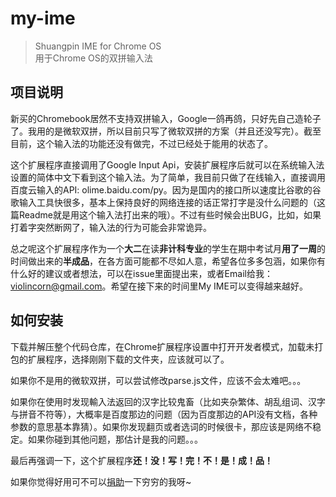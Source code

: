 # my-ime
> Shuangpin IME for Chrome OS  
用于Chrome OS的双拼输入法

## 项目说明
新买的Chromebook居然不支持双拼输入，Google一鸽再鸽，只好先自己造轮子了。我用的是微软双拼，所以目前只写了微软双拼的方案（并且还没写完）。截至目前，这个输入法的功能还没有做完，不过已经处于能用的状态了。

这个扩展程序直接调用了Google Input Api，安装扩展程序后就可以在系统输入法设置的简体中文下看到这个输入法。为了简单，我目前只做了在线输入，直接调用百度云输入的API: olime.baidu.com/py。因为是国内的接口所以速度比谷歌的谷歌输入工具快很多，基本上保持良好的网络连接的话正常打字是没什么问题的（这篇Readme就是用这个输入法打出来的哦）。不过有些时候会出BUG，比如，如果打着字突然断网了，输入法的行为可能会非常诡异。

总之呢这个扩展程序作为一个**大二**在读**非计科专业**的学生在期中考试月**用了一周**的时间做出来的**半成品**，在各方面可能都不尽如人意，希望各位多多包涵，如果你有什么好的建议或者想法，可以在issue里面提出来，或者Email给我：violincorn@gmail.com。希望在接下来的时间里My IME可以变得越来越好。

## 如何安装
下载并解压整个代码仓库，在Chrome扩展程序设置中打开开发者模式，加载未打包的扩展程序，选择刚刚下载的文件夹，应该就可以了。

如果你不是用的微软双拼，可以尝试修改parse.js文件，应该不会太难吧。。。

如果你在使用时发现輸入法返回的汉字比较鬼畜（比如夹杂繁体、胡乱组词、汉字与拼音不符等），大概率是百度那边的问题（因为百度那边的API没有文档，各种参数的意思基本靠猜）。如果你发现翻页或者选词的时候很卡，那应该是网络不稳定。如果你碰到其他问题，那估计是我的问题。。。

最后再强调一下，这个扩展程序**还！没！写！完！不！是！成！品！**

如果你觉得好用可不可以[捐助](http://home.ustc.edu.cn/~violinwang/donate/)一下穷穷的我呀~
